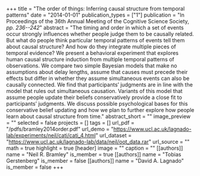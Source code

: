 +++
title = "The order of things: Inferring causal structure from temporal patterns"
date = "2014-01-01"
publication_types = ["1"]
publication = "In Proceedings of the 36th Annual Meeting of the Cognitive Science Society, _pp. 236--242_"
abstract = "The timing and order in which a set of events occur strongly influences whether people judge them to be causally related. But what do people think particular temporal patterns of events tell them about causal structure? And how do they integrate multiple pieces of temporal evidence? We present a behavioral experiment that explores human causal structure induction from multiple temporal patterns of observations. We compare two simple Bayesian models that make no assumptions about delay lengths, assume that causes must precede their effects but differ in whether they assume simultaneous events can also be causally connected. We find that participants’ judgments are in line with the model that rules out simultaneous causation. Variants of this model that assume people update their beliefs conservatively provide a close fit to participants’ judgments. We discuss possible psychological bases for this conservative belief updating and how we plan to further explore how people learn about causal structure from time."
abstract_short = ""
image_preview = ""
selected = false
projects = []
tags = []
url_pdf = "/pdfs/bramley2014order.pdf"
url_demo = "https://www.ucl.ac.uk/lagnado-lab/experiments/neil/cati/cati_4.html"
url_dataset = "https://www.ucl.ac.uk/lagnado-lab/data/neil/oot_data.rar"
url_source = ""
math = true
highlight = true
[header]
image = ""
caption = ""
[[authors]]
	name = "Neil R. Bramley"
	is_member = true
[[authors]]
	name = "Tobias Gerstenberg"
	is_member = false
[[authors]]
	name = "David A. Lagnado"
	is_member = false
+++
